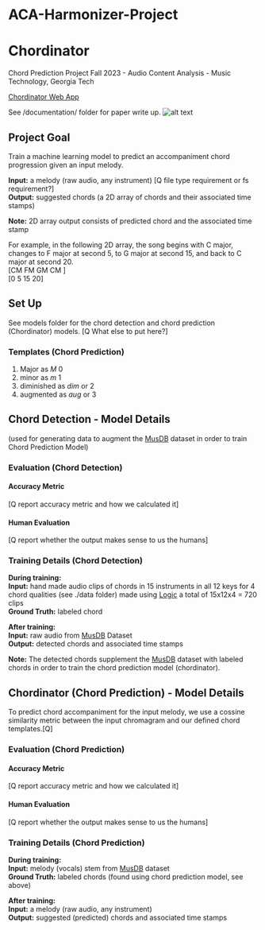 # ACA-Harmonizer-Project

# Chordinator
Chord Prediction Project
Fall 2023 - Audio Content Analysis - Music Technology, Georgia Tech

[Chordinator Web App](google.com)

See /documentation/ folder for paper write up. 
![alt text](https://github.com/venkatKrishnan86/ACA-Harmonizer-Project/blob/main/documentation/diagram.png?raw=true)

## Project Goal

Train a machine learning model to predict an accompaniment chord progression given an input melody. <br>

**Input:** a melody (raw audio, any instrument) [Q file type requirement or fs requirement?] <br>
**Output:** suggested chords (a 2D array of chords and their associated time stamps) <br>

**Note:** 2D array output consists of predicted chord and the associated time stamp <br>

For example, in the following 2D array, the song begins with C major, changes to F major at second 5, to G major at second 15, and back to C major at second 20.  
[CM FM GM  CM ]<br>
[0  5  15  20]<br>

## Set Up
See models folder for the chord detection and chord prediction (Chordinator) models. [Q What else to put here?]

### Templates (Chord Prediction)

1. Major as *M* 0
2. minor as *m* 1
3. diminished as *dim* or 2
4. augmented as *aug* or 3

## Chord Detection - Model Details
(used for generating data to augment the [MusDB](https://github.com/sigsep/sigsep-mus-db) dataset in order to train Chord Prediction Model) <br>

### Evaluation (Chord Detection)

#### Accuracy Metric

[Q report accuracy metric and how we calculated it]

#### Human Evaluation

[Q report whether the output makes sense to us the humans]

### Training Details (Chord Detection)

**During training:** <br>
**Input:** hand made audio clips of chords in 15 instruments in all 12 keys for 4 chord qualities (see ./data folder) made using [Logic](https://www.apple.com/logic-pro/) a total of 15x12x4 = 720 clips <br>
**Ground Truth:** labeled chord <br>

**After training:** <br>
**Input:** raw audio from [MusDB](https://github.com/sigsep/sigsep-mus-db) Dataset <br>
**Output:** detected chords and associated time stamps

**Note:** The detected chords supplement the [MusDB](https://github.com/sigsep/sigsep-mus-db) dataset with labeled chords in order to train the chord prediction model (chordinator).

## Chordinator (Chord Prediction) - Model Details

To predict chord accompaniment for the input melody, we use a cossine similarity metric between the input chromagram and our defined chord templates.[Q]

### Evaluation (Chord Prediction)

#### Accuracy Metric

[Q report accuracy metric and how we calculated it]

#### Human Evaluation

[Q report whether the output makes sense to us the humans]

### Training Details (Chord Prediction)

**During training:** <br>
**Input:** melody (vocals) stem from [MusDB](https://github.com/sigsep/sigsep-mus-db) dataset <br>
**Ground Truth:** labeled chords (found using chord prediction model, see above) <br>

**After training:** <br>
**Input:** a melody (raw audio, any instrument) <br>
**Output:** suggested (predicted) chords and associated time stamps <br>
